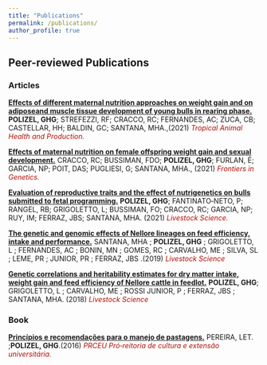 ```yaml
---
title: "Publications"
permalink: /publications/
author_profile: true
---
```


## Peer-reviewed Publications
### Articles

<b>[Effects of different maternal nutrition approaches on weight gain and on adiposeand muscle tissue development of young bulls in rearing phase.](https://doi.org/10.1007/s11250-021-02982-y)</b> <b>POLIZEL, GHG</b>; STREFEZZI, RF; CRACCO, RC; FERNANDES, AC; ZUCA, CB; CASTELLAR, HH; BALDIN, GC; SANTANA, MHA.,(2021) <i><span style="color:#B10E06">Tropical Animal Health and Production.</span></i>

<b>[Effects of maternal nutrition on female offspring weight gain and sexual development.](https://www.frontiersin.org/articles/10.3389/fgene.2021.737382/full)</b> CRACCO, RC; BUSSIMAN, FDO; <b>POLIZEL, GHG</b>; FURLAN, É; GARCIA, NP; POIT, DAS; PUGLIESI, G; SANTANA, MHA., (2021) <i><span style="color:#B10E06">Frontiers in Genetics.</span></i>

<b>[Evaluation of reproductive traits and the effect of nutrigenetics on bulls submitted to fetal programming.](https://doi.org/10.1016/j.livsci.2021.104487)</b> <b>POLIZEL, GHG</b>; FANTINATO‐NETO, P; RANGEL, RB; GRIGOLETTO, L; BUSSIMAN, FO; CRACCO, RC; GARCIA, NP; RUY, IM; FERRAZ, JBS; SANTANA, MHA. (2021) <i><span style="color:#B10E06">Livestock Science.</span></i>

<b>[The genetic and genomic effects of Nellore lineages on feed efficiency, intake and performance.](https://doi.org/10.1016/j.livsci.2019.08.003)</b> SANTANA, MHA ; <b>POLIZEL, GHG</b> ; GRIGOLETTO, L ; FERNANDES, AC ; BONIN, MN ; GOMES, RC ; CARVALHO, ME ; SILVA, SL ; LEME, PR ; JUNIOR, PR ; FERRAZ, JBS .(2019) <i><span style="color:#B10E06">Livestock Science</span></i>

<b>[Genetic correlations and heritability estimates for dry matter intake, weight gain and feed efficiency of Nellore cattle in feedlot.](https://doi.org/10.1016/j.livsci.2018.06.013)</b> <b>POLIZEL, GHG</b>; GRIGOLETTO, L ; CARVALHO, ME ; ROSSI JUNIOR, P ; FERRAZ, JBS ; SANTANA, MHA. (2018) <i><span style="color:#B10E06">Livestock Science</span></i>


### Book

<b>[Princípios e recomendações para o manejo de pastagens.](http://www.livrosabertos.sibi.usp.br/portaldelivrosUSP/catalog/view/122/103/522)</b> PEREIRA, LET. ;<b>POLIZEL, GHG</b>.(2016) <i><span style="color:#B10E06">PRCEU Pró‐reitoria de cultura e extensão universitária.</span></i>
